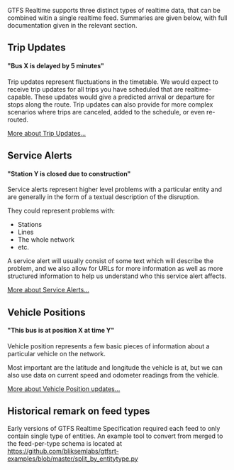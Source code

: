 GTFS Realtime supports three distinct types of realtime data, that can be
combined witin a single realtime feed. Summaries are given below, with full
documentation given in the relevant section.

## Trip Updates

#### "Bus X is delayed by 5 minutes"

Trip updates represent fluctuations in the timetable. We would expect to receive
trip updates for all trips you have scheduled that are realtime-capable. These
updates would give a predicted arrival or departure for stops along the route.
Trip updates can also provide for more complex scenarios where trips are
canceled, added to the schedule, or even re-routed.

[More about Trip Updates...](trip-updates.md)

## Service Alerts

#### "Station Y is closed due to construction"

Service alerts represent higher level problems with a particular entity and are
generally in the form of a textual description of the disruption.

They could represent problems with:

*   Stations
*   Lines
*   The whole network
*   etc.

A service alert will usually consist of some text which will describe the
problem, and we also allow for URLs for more information as well as more
structured information to help us understand who this service alert affects.

[More about Service Alerts...](service-alerts.md)

## Vehicle Positions

#### "This bus is at position X at time Y"

Vehicle position represents a few basic pieces of information about a particular
vehicle on the network.

Most important are the latitude and longitude the vehicle is at, but we can also
use data on current speed and odometer readings from the vehicle.

[More about Vehicle Position updates...](vehicle-positions.md)

## Historical remark on feed types

Early versions of GTFS Realtime Specification required each feed to only contain
single type of entities. An example tool to convert from merged to the
feed-per-type schema is located at
https://github.com/bliksemlabs/gtfsrt-examples/blob/master/split_by_entitytype.py
